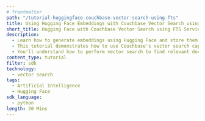 ```yaml
---
# frontmatter
path: "/tutorial-huggingface-couchbase-vector-search-using-fts"
title: Using Hugging Face Embeddings with Couchbase Vector Search using FTS Service
short_title: Hugging Face with Couchbase Vector Search using FTS Service
description:
  - Learn how to generate embeddings using Hugging Face and store them in Couchbase.
  - This tutorial demonstrates how to use Couchbase's vector search capabilities with Hugging Face embeddings.
  - You'll understand how to perform vector search to find relevant documents based on similarity using FTS Service.
content_type: tutorial
filter: sdk
technology:
  - vector search
tags:
  - Artificial Intelligence
  - Hugging Face
sdk_language:
  - python
length: 30 Mins
---
```

